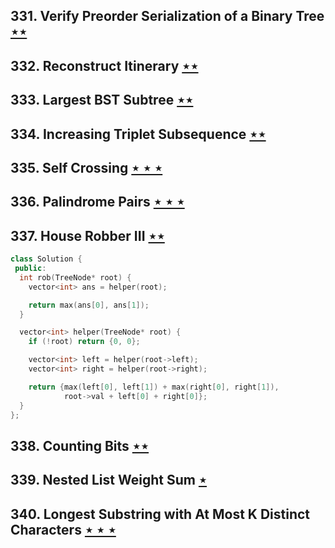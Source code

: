 ## 331. Verify Preorder Serialization of a Binary Tree [$\star\star$](https://leetcode.com/problems/verify-preorder-serialization-of-a-binary-tree)

## 332. Reconstruct Itinerary [$\star\star$](https://leetcode.com/problems/reconstruct-itinerary)

## 333. Largest BST Subtree [$\star\star$](https://leetcode.com/problems/largest-bst-subtree)

## 334. Increasing Triplet Subsequence [$\star\star$](https://leetcode.com/problems/increasing-triplet-subsequence)

## 335. Self Crossing [$\star\star\star$](https://leetcode.com/problems/self-crossing)

## 336. Palindrome Pairs [$\star\star\star$](https://leetcode.com/problems/palindrome-pairs)

## 337. House Robber III [$\star\star$](https://leetcode.com/problems/house-robber-iii)

```cpp
class Solution {
 public:
  int rob(TreeNode* root) {
    vector<int> ans = helper(root);

    return max(ans[0], ans[1]);
  }

  vector<int> helper(TreeNode* root) {
    if (!root) return {0, 0};

    vector<int> left = helper(root->left);
    vector<int> right = helper(root->right);

    return {max(left[0], left[1]) + max(right[0], right[1]),
            root->val + left[0] + right[0]};
  }
};
```

## 338. Counting Bits [$\star\star$](https://leetcode.com/problems/counting-bits)

## 339. Nested List Weight Sum [$\star$](https://leetcode.com/problems/nested-list-weight-sum)

## 340. Longest Substring with At Most K Distinct Characters [$\star\star\star$](https://leetcode.com/problems/longest-substring-with-at-most-k-distinct-characters)
